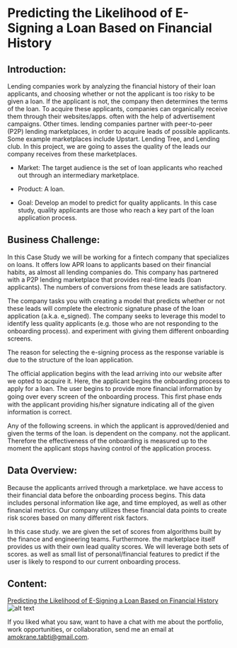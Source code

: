 # Predicting the Likelihood of E-Signing a Loan Based on Financial History

## Introduction:

Lending companies work by analyzing the financial history of their loan applicants, and choosing whether or not the applicant is too risky to be given a loan. If the applicant is not, the company then determines the terms of the loan. To acquire these applicants, companies can organically receive them through their websites/apps. often with the help of advertisement campaigns. Other times. lending companies partner with peer-to-peer (P2P) lending marketplaces, in order to acquire leads of possible applicants. Some example marketplaces include Upstart. Lending Tree, and Lending club. In this project, we are going to asses the quality of the leads our company receives from these marketplaces.

* Market: The target audience is the set of loan applicants who reached out through an intermediary marketplace.

* Product: A loan.

* Goal: Develop an model to predict for quality applicants. In this case study, quality applicants are those who reach a key part of the loan application process.

## Business Challenge:

In this Case Study we will be working for a fintech company that specializes on loans. It offers low APR loans to applicants based on their financial habits, as almost all lending companies do. This company has partnered with a P2P lending marketplace that provides real-time leads (loan applicants). The numbers of conversions from these leads are satisfactory.

The company tasks you with creating a model that predicts whether or not these leads will complete the electronic signature phase of the loan application (a.k.a. e_signed). The company seeks to leverage this model to identify less quality applicants (e.g. those who are not responding to the onboarding process). and experiment with giving them different onboarding screens.

The reason for selecting the e-signing process as the response variable is due to the structure of the loan application.

The official application begins with the lead arriving into our website after we opted to acquire it. Here, the applicant begins the onboarding process to apply for a loan. The user begins to provide more financial information by going over every screen of the onboarding process. This ﬁrst phase ends with the applicant providing his/her signature indicating all of the given information is correct.

Any of the following screens. in which the applicant is approved/denied and given the terms of the loan. is dependent on the company. not the applicant. Therefore the effectiveness of the onboarding is measured up to the moment the applicant stops having control of the application process.

## Data Overview:

Because the applicants arrived through a marketplace. we have access to their financial data before the onboarding process begins. This data includes personal information like age, and time employed, as well as other financial metrics. Our company utilizes these financial data points to create risk scores based on many different risk factors.

In this case study. we are given the set of scores from algorithms built by the finance and engineering teams. Furthermore. the marketplace itself provides us with their own lead quality scores. We will leverage both sets of scores. as well as small list of personal/financial features to predict if the user is likely to respond to our current onboarding process.

## Content:

[Predicting the Likelihood of E-Signing a Loan Based on Financial History](https://github.com/atabti/Data_Science_Portfolio/blob/master/Predicting%20the%20Likelihood%20of%20E-Signing%20a%20Loan%20Based%20on%20Financial%20History/Predicting%20the%20Likelihood%20of%20E-Signing%20a%20Loan%20Based%20on%20Financial%20History.ipynb) ![alt text](https://upload.wikimedia.org/wikipedia/commons/thumb/3/38/Jupyter_logo.svg/44px-Jupyter_logo.svg.png)


If you liked what you saw, want to have a chat with me about the portfolio, work opportunities, or collaboration, send me an email at amokrane.tabti@gmail.com.
